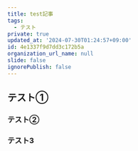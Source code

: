 ```yaml
---
title: test記事
tags:
  - テスト
private: true
updated_at: '2024-07-30T01:24:57+09:00'
id: 4e1337f9d7dd3c172b5a
organization_url_name: null
slide: false
ignorePublish: false
---
```


## テスト①

### テスト②
### テスト3
